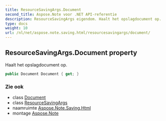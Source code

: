 ```yaml
---
title: ResourceSavingArgs.Document
second_title: Aspose.Note voor .NET API-referentie
description: ResourceSavingArgs eigendom. Haalt het opslagdocument op.
type: docs
weight: 10
url: /nl/net/aspose.note.saving.html/resourcesavingargs/document/
---
```

## ResourceSavingArgs.Document property

Haalt het opslagdocument op.

```csharp
public Document Document { get; }
```

### Zie ook

* class [Document](../../../aspose.note/document/)
* class [ResourceSavingArgs](../)
* naamruimte [Aspose.Note.Saving.Html](../../resourcesavingargs/)
* montage [Aspose.Note](../../../)


